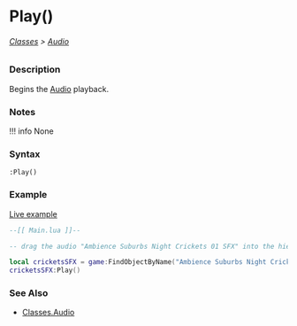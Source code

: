 # Play()

###### [Classes](core_api/raw_source) > [Audio](core_api/classes/audio)

### Description

Begins the [Audio](core_api/classes/audio) playback.

### Notes
!!! info
    None

### Syntax

`:Play()`

### Example

[Live example]()

```lua
--[[ Main.lua ]]--

-- drag the audio "Ambience Suburbs Night Crickets 01 SFX" into the hierarchy --

local cricketsSFX = game:FindObjectByName("Ambience Suburbs Night Crickets 01 SFX")
cricketsSFX:Play()

```

### See Also

* [Classes.Audio]()
